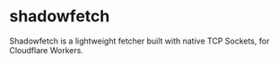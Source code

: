 # shadowfetch
Shadowfetch is a lightweight fetcher built with native TCP Sockets, for Cloudflare Workers.
